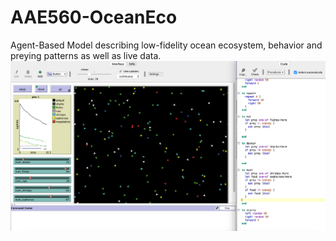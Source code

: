 # AAE560-OceanEco
Agent-Based Model describing low-fidelity ocean ecosystem, behavior and preying patterns as well as live data.
![](OceanEco.png)
